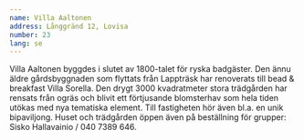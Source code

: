 ```yaml
---
name: Villa Aaltonen
address: Långgränd 12, Lovisa
number: 23
lang: se
---
```

Villa Aaltonen byggdes i slutet av 1800-talet för ryska badgäster. Den ännu äldre gårdsbyggnaden som flyttats från Lappträsk har renoverats till bead & breakfast Villa Sorella. Den drygt 3000 kvadratmeter stora trädgården har rensats från ogräs och blivit ett förtjusande blomsterhav som hela tiden utökas med nya tematiska element. Till fastigheten hör även bl.a. en unik bipaviljong. Huset och trädgården öppen även på beställning för grupper: Sisko Hallavainio / 040 7389 646.